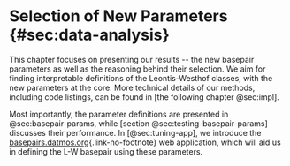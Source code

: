 # Selection of New Parameters {#sec:data-analysis}

This chapter focuses on presenting our results -- the new basepair parameters as well as the reasoning behind their selection.
We aim for finding interpretable definitions of the Leontis-Westhof classes, with the new parameters at the core.
More technical details of our methods, including code listings, can be found in [the following chapter @sec:impl].

Most importantly, the parameter definitions are presented in @sec:basepair-params, while [section @sec:testing-basepair-params] discusses their performance.
In [@sec:tuning-app], we introduce the [basepairs.datmos.org](https://basepairs.datmos.org){.link-no-footnote} web application, which will aid us in defining the L-W basepair using these parameters.

<!-- 
* [Sec. @sec:basepair-params] -- The definitions of


The "Selection of New Parameters" chapter appears to introduce an innovative methodology for examining and describing basepairs in nucleic acid structures. It references older software like Curves+ used for calculating standard basepair parameters, and suggests an improvement to these methods for ensuring symmetry in parameter values. This new method takes into account the average of two reference frames and considers the bases' relative positions from this average, which leads to more consistent computations of rotations or translations.

Additionally, the chapter likely includes specifics about a new set of parameters created for basepair assignment. It emphasizes the importance of careful parameter selection criteria, which must be fine-tuned to gain acceptance within the structural biology community. Furthermore, the chapter introduces an interactive tool for visualizing and comparing parameter distributions. This web-based application facilitates the manual tuning of parameters post-processing, making it an essential tool for researchers looking to explore and validate basepair classifications. -->
